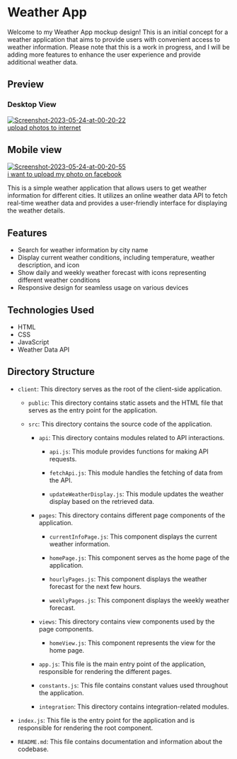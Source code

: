 # Weather App



Welcome to my Weather App mockup design! This is an initial concept for a weather application that aims to provide users with convenient access to weather information. Please note that this is a work in progress, and I will be adding more features to enhance the user experience and provide additional weather data.

## Preview
### Desktop View 
<a href="https://ibb.co/wBf5k7W"><img src="https://i.ibb.co/7jqsfQW/Screenshot-2023-05-24-at-00-20-22.png" alt="Screenshot-2023-05-24-at-00-20-22" border="0"></a><br /><a target='_blank' href='https://imgbb.com/'>upload photos to internet</a><br />

## Mobile view
<a href="https://ibb.co/6FkhVcG"><img src="https://i.ibb.co/XtqBNf6/Screenshot-2023-05-24-at-00-20-55.png" alt="Screenshot-2023-05-24-at-00-20-55" border="0"></a><br /><a target='_blank' href='https://imgbb.com/'>i want to upload my photo on facebook</a><br />

This is a simple weather application that allows users to get weather information for different cities. It utilizes an online weather data API to fetch real-time weather data and provides a user-friendly interface for displaying the weather details.

## Features

- Search for weather information by city name
- Display current weather conditions, including temperature, weather description, and icon
- Show daily and weekly weather forecast with icons representing different weather conditions
- Responsive design for seamless usage on various devices

## Technologies Used

- HTML
- CSS
- JavaScript
- Weather Data API


## Directory Structure

- `client`: This directory serves as the root of the client-side application.

  - `public`: This directory contains static assets and the HTML file that serves as the entry point for the application.

  - `src`: This directory contains the source code of the application.

    - `api`: This directory contains modules related to API interactions.

      - `api.js`: This module provides functions for making API requests.

      - `fetchApi.js`: This module handles the fetching of data from the API.

      - `updateWeatherDisplay.js`: This module updates the weather display based on the retrieved data.

    - `pages`: This directory contains different page components of the application.

      - `currentInfoPage.js`: This component displays the current weather information.

      - `homePage.js`: This component serves as the home page of the application.

      - `hourlyPages.js`: This component displays the weather forecast for the next few hours.

      - `weeklyPages.js`: This component displays the weekly weather forecast.

    - `views`: This directory contains view components used by the page components.

      - `homeView.js`: This component represents the view for the home page.

    - `app.js`: This file is the main entry point of the application, responsible for rendering the different pages.

    - `constants.js`: This file contains constant values used throughout the application.

    - `integration`: This directory contains integration-related modules.

- `index.js`: This file is the entry point for the application and is responsible for rendering the root component.

- `README.md`: This file contains documentation and information about the codebase.




